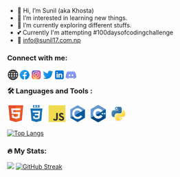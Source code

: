 - 👋 Hi, I’m Sunil (aka Khosta)
- 👀 I’m interested in learning new things.
- 🌱 I’m currently exploring different stuffs.
- 💕 Currently I'm attempting #100daysofcodingchallenge
- 📧 info@sunil17.com.np

### Connect with me: 
<a href="https://www.sunil17.com.np/" target="blank"> <img align="left" width="27px" src="https://github.com/Khostaa/Web/blob/main/img/website.svg"/></a>
<a href="https://www.facebook.com/sunilpoudel.17" target="_blank"><img align="left" width="27px" src="https://github.com/Khostaa/Web/blob/main/img/facebook.svg" /> </a>
<a href="https://www.instagram.com/sunil_poudel17/" target="_blank"><img align="left" width="27px" src="https://github.com/Khostaa/Web/blob/main/img/instagram.svg" /></a>
<a href="https://twitter.com/Sunil_Poudel17" target="_blank"><img align="left" width="27px" src="https://github.com/Khostaa/Web/blob/main/img/twitter.svg" /></a>
<a href="https://www.linkedin.com/in/sunil-poudel-17a042/" target="_blank"><img align="left" width="27px" src="https://github.com/Khostaa/Web/blob/main/img/linkedin.svg" /></a>
<a href="https://discord.gg/AsnMswFT25" target="_blank"><img align="left" width="27px" src="https://github.com/Khostaa/Web/blob/main/img/discord.svg" /></a>
<br>

 
<!---
Khostaa/Khostaa is a ✨ special ✨ repository because its `README.md` (this file) appears on your GitHub profile.
You can click the Preview link to take a look at your changes.
--->

### :hammer_and_wrench: Languages and Tools :
<div>
 <img src="https://github.com/devicons/devicon/blob/master/icons/html5/html5-original.svg" title="HTML5" alt="HTML" width="40" height="40"/>&nbsp;
 <img src="https://github.com/devicons/devicon/blob/master/icons/css3/css3-plain-wordmark.svg"  title="CSS3" alt="CSS" width="40" height="40"/>&nbsp; 
 <img src="https://github.com/devicons/devicon/blob/master/icons/javascript/javascript-original.svg" title="JavaScript" alt="JavaScript" width="40" height="40"/>&nbsp;
 <img src="https://github.com/devicons/devicon/blob/master/icons/c/c-original.svg"  title="C" alt="C" width="40" height="40"/>&nbsp; 
 <img src="https://github.com/devicons/devicon/blob/master/icons/cplusplus/cplusplus-original.svg"  title="C++" alt="C++" width="40" height="40"/>&nbsp; 
 <img src="https://github.com/devicons/devicon/blob/master/icons/python/python-original.svg"  title="Python" alt="Python" width="40" height="40"/>&nbsp; 
</div>



  [![Top Langs](https://github-readme-stats.vercel.app/api/top-langs/?username=Khostaa&layout=compact&theme=vision-friendly-dark)](https://github.com/anuraghazra/github-readme-stats)
### :fire: My Stats:
  <img src="https://github-readme-stats.vercel.app/api?username=Khostaa&show_icons=true&theme=gruvbox">    [![GitHub Streak](https://github-readme-streak-stats.herokuapp.com?user=Khostaa&theme=gruvbox&date_format=M%20j%5B%2C%20Y%5D)](https://git.io/streak-stats)
 











